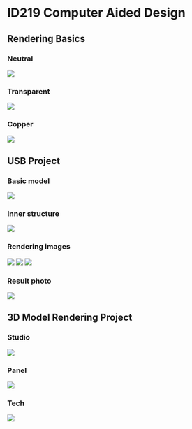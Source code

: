# ID219 Computer Aided Design

## Rendering Basics

### Neutral

<img src="data/rendering_basics/ID219_render_basic_neutral.jpg"/>

### Transparent

<img src="data/rendering_basics/ID219_render_basic_transparent.jpg"/>

### Copper

<img src="data/rendering_basics/ID219_render_basic_copper.jpg"/>

## USB Project

### Basic model

<img src="data/usb_project/ID219_RYAN_basic_model.png"/>

### Inner structure

<img src="data/usb_project/ID219_RYAN_inner_structure.png"/>

### Rendering images

<img src="data/usb_project/ID219_RYAN_render1.jpg"/>
<img src="data/usb_project/ID219_RYAN_render2.jpg"/>
<img src="data/usb_project/ID219_RYAN_render3.jpg"/>

### Result photo
   
<img src="data/usb_project/ID219_RYAN_photo1.jpg"/>

## 3D Model Rendering Project

### Studio

<img src="data/3D_model_project/ID219_coffee_machine_studio.jpg"/>

### Panel

<img src="data/3D_model_project/ID219_coffee_machine_panel.png"/>

### Tech

<img src="data/3D_model_project/ID219_coffee_machine_tech.png"/>